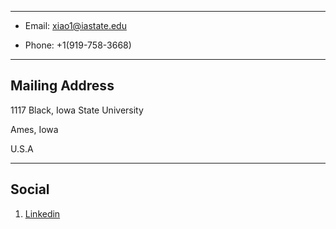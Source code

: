 
- - -

* Email: xiao1@iastate.edu

* Phone: +1(919-758-3668)

---

## Mailing Address

 1117 Black, Iowa State University
 
 Ames, Iowa
 
 U.S.A

---

## Social

1. [Linkedin](https://www.linkedin.com/public-profile/settings?trk=d_flagship3_profile_self_view_public_profile)
